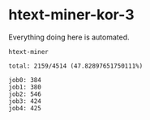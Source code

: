 # htext-miner-kor-3

Everything doing here is automated.

```
htext-miner

total: 2159/4514 (47.82897651750111%)

job0: 384
job1: 380
job2: 546
job3: 424
job4: 425
```
